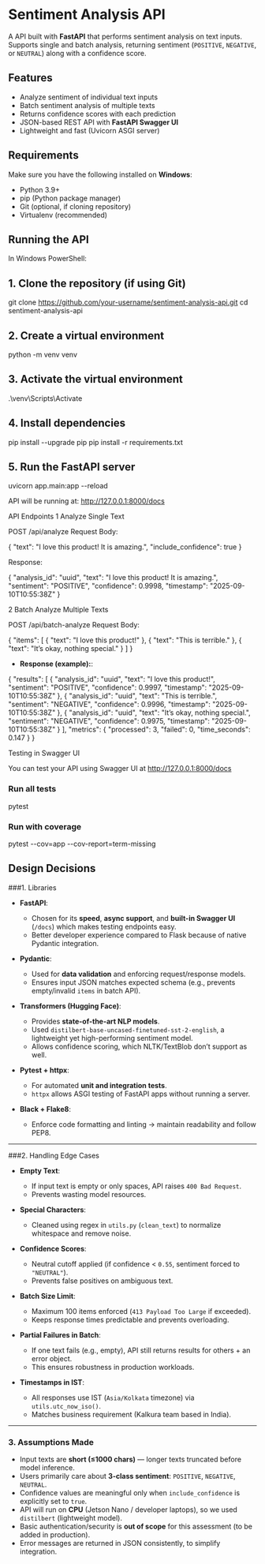 # Sentiment Analysis API

A API built with **FastAPI** that performs sentiment analysis on text inputs.  
Supports single and batch analysis, returning sentiment (`POSITIVE`, `NEGATIVE`, or `NEUTRAL`) along with a confidence score.

## Features
- Analyze sentiment of individual text inputs
- Batch sentiment analysis of multiple texts
- Returns confidence scores with each prediction
- JSON-based REST API with **FastAPI Swagger UI**
- Lightweight and fast (Uvicorn ASGI server)

## Requirements

Make sure you have the following installed on **Windows**:

- Python 3.9+
- pip (Python package manager)
- Git (optional, if cloning repository)
- Virtualenv (recommended)

## Running the API

In Windows PowerShell:

## 1. Clone the repository (if using Git)
git clone https://github.com/your-username/sentiment-analysis-api.git
cd sentiment-analysis-api

## 2. Create a virtual environment
python -m venv venv

## 3. Activate the virtual environment
.\venv\Scripts\Activate

## 4. Install dependencies 
pip install --upgrade pip
pip install -r requirements.txt

## 5. Run the FastAPI server
uvicorn app.main:app --reload


API will be running at:
   http://127.0.0.1:8000/docs


 API Endpoints
1️ Analyze Single Text

POST /api/analyze
Request Body:

{
  "text": "I love this product! It is amazing.",
  "include_confidence": true
}

Response:

{
  "analysis_id": "uuid",
  "text": "I love this product! It is amazing.",
  "sentiment": "POSITIVE",
  "confidence": 0.9998,
  "timestamp": "2025-09-10T10:55:38Z"
}

2️ Batch Analyze Multiple Texts

POST /api/batch-analyze
Request Body:

{
  "items": [
    { "text": "I love this product!" },
    { "text": "This is terrible." },
    { "text": "It’s okay, nothing special." }
  ]
}


* **Response (example):**:

{
  "results": [
    {
      "analysis_id": "uuid",
      "text": "I love this product!",
      "sentiment": "POSITIVE",
      "confidence": 0.9997,
      "timestamp": "2025-09-10T10:55:38Z"
    },
    {
      "analysis_id": "uuid",
      "text": "This is terrible.",
      "sentiment": "NEGATIVE",
      "confidence": 0.9996,
      "timestamp": "2025-09-10T10:55:38Z"
    },
    {
      "analysis_id": "uuid",
      "text": "It’s okay, nothing special.",
      "sentiment": "NEGATIVE",
      "confidence": 0.9975,
      "timestamp": "2025-09-10T10:55:38Z"
    }
  ],
  "metrics": {
    "processed": 3,
    "failed": 0,
    "time_seconds": 0.147
  }
}

 Testing in Swagger UI

You can test your API using Swagger UI at http://127.0.0.1:8000/docs 


### Run all tests
pytest

### Run with coverage
pytest --cov=app --cov-report=term-missing 

##  Design Decisions

###1. Libraries

* **FastAPI**:

  * Chosen for its **speed**, **async support**, and **built-in Swagger UI** (`/docs`) which makes testing endpoints easy.
  * Better developer experience compared to Flask because of native Pydantic integration.

* **Pydantic**:

  * Used for **data validation** and enforcing request/response models.
  * Ensures input JSON matches expected schema (e.g., prevents empty/invalid `items` in batch API).

* **Transformers (Hugging Face)**:

  * Provides **state-of-the-art NLP models**.
  * Used `distilbert-base-uncased-finetuned-sst-2-english`, a lightweight yet high-performing sentiment model.
  * Allows confidence scoring, which NLTK/TextBlob don’t support as well.

* **Pytest + httpx**:

  * For automated **unit and integration tests**.
  * `httpx` allows ASGI testing of FastAPI apps without running a server.

* **Black + Flake8**:

  * Enforce code formatting and linting → maintain readability and follow PEP8.

---

###2. Handling Edge Cases

* **Empty Text**:

  * If input text is empty or only spaces, API raises `400 Bad Request`.
  * Prevents wasting model resources.

* **Special Characters**:

  * Cleaned using regex in `utils.py` (`clean_text`) to normalize whitespace and remove noise.

* **Confidence Scores**:

  * Neutral cutoff applied (if confidence < `0.55`, sentiment forced to `"NEUTRAL"`).
  * Prevents false positives on ambiguous text.

* **Batch Size Limit**:

  * Maximum 100 items enforced (`413 Payload Too Large` if exceeded).
  * Keeps response times predictable and prevents overloading.

* **Partial Failures in Batch**:

  * If one text fails (e.g., empty), API still returns results for others + an error object.
  * This ensures robustness in production workloads.

* **Timestamps in IST**:

  * All responses use IST (`Asia/Kolkata` timezone) via `utils.utc_now_iso()`.
  * Matches business requirement (Kalkura team based in India).

---

### 3. Assumptions Made

* Input texts are **short (≤1000 chars)** — longer texts truncated before model inference.
* Users primarily care about **3-class sentiment**: `POSITIVE`, `NEGATIVE`, `NEUTRAL`.
* Confidence values are meaningful only when `include_confidence` is explicitly set to `true`.
* API will run on **CPU** (Jetson Nano / developer laptops), so we used `distilbert` (lightweight model).
* Basic authentication/security is **out of scope** for this assessment (to be added in production).
* Error messages are returned in JSON consistently, to simplify integration.

